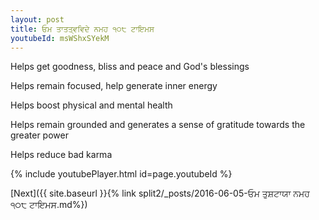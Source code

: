 ```yaml
---
layout: post
title: ਓਮ ਤਾਤਤ੍ਵਵਿਦੇ ਨਮਹ ੧੦੮ ਟਾਇਮਸ
youtubeId: msWShxSYekM
---
```

 
 
Helps get goodness, bliss and peace and God's blessings
 
Helps remain focused, help generate inner energy 
 
Helps boost physical and mental health 
 
Helps remain grounded and generates a sense of gratitude towards the greater power 
 
Helps reduce bad karma
 
 
 
 


{% include youtubePlayer.html id=page.youtubeId %}
 
[Next]({{ site.baseurl }}{% link  split2/_posts/2016-06-05-ਓਮ ਤੁਸ਼ਟਾਯਾ ਨਮਹ ੧੦੮ ਟਾਇਮਸ.md%})
 
